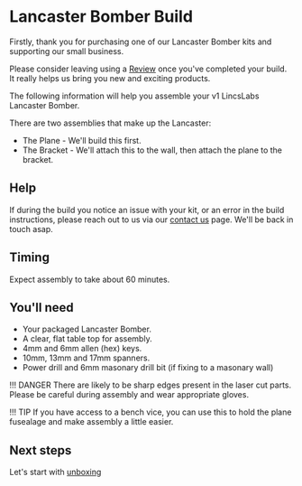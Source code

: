 # Lancaster Bomber Build

Firstly, thank you for purchasing one of our Lancaster Bomber kits and supporting our small business. 

Please consider leaving using a [Review](https://www.facebook.com/LincsLabs/reviews) once you've completed your build. It really helps us bring you new and exciting products.

The following information will help you assemble your v1 LincsLabs Lancaster Bomber.

There are two assemblies that make up the Lancaster:

- The Plane - We'll build this first.
- The Bracket - We'll attach this to the wall, then attach the plane to the bracket.

## Help

If during the build you notice an issue with your kit, or an error in the build instructions, please reach out to us via our [contact us](https://lincslabs.co.uk/pages/contact) page. We'll be back in touch asap.

## Timing

Expect assembly to take about 60 minutes.

## You'll need

- Your packaged Lancaster Bomber.
- A clear, flat table top for assembly.
- 4mm and 6mm allen (hex) keys.
- 10mm, 13mm and 17mm spanners.
- Power drill and 6mm masonary drill bit (if fixing to a masonary wall)

!!! DANGER
    There are likely to be sharp edges present in the laser cut parts. Please be careful during assembly and wear appropriate gloves.

!!! TIP
    If you have access to a bench vice, you can use this to hold the plane fusealage and make assembly a little easier.

## Next steps

Let's start with [unboxing](lancaster/unbox.md)






